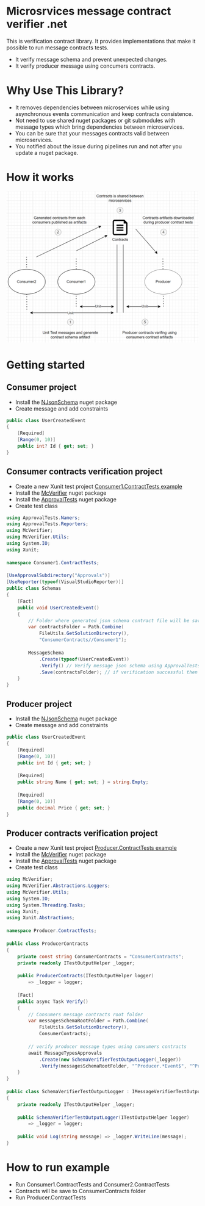 # Microsrvices message contract verifier .net  
This is verification contract library. It provides implementations that make it possible to run message contracts tests.
* It verify message schema and prevent unexpected changes. 
* It verify producer message using concumers contracts.

# Why Use This Library?
* It removes dependencies between microservices while using asynchronous events communication and keep contracts consistence.
* Not need to use shared nuget packages or git submodules with message types which bring dependencies between microservices.
* You can be sure that your messages contracts valid between microservices.
* You notified about the issue during pipelines run and not after you update a nuget package.

# How it works
<img src="https://github.com/khdevnet/mc-verifier/blob/master/docs/how-it-workds.png" width="550">

# Getting started
## Consumer project
* Install the [NJsonSchema](https://www.nuget.org/packages/NJsonSchema/) nuget package
* Create message and add constraints
```csharp
public class UserCreatedEvent
{
    [Required]
    [Range(0, 10)]
    public int? Id { get; set; }
}
```

## Consumer contracts verification project
* Create a new Xunit test project [Consumer1.ContractTests example](https://github.com/khdevnet/mc-verifier/tree/master/Consumer1.ContractTests)
* Install the [McVerifier](https://www.nuget.org/packages/McVerifier/) nuget package
* Install the [ApprovalTests](https://github.com/approvals/ApprovalTests.Net) nuget package
* Create test class
```csharp
using ApprovalTests.Namers;
using ApprovalTests.Reporters;
using McVerifier;
using McVerifier.Utils;
using System.IO;
using Xunit;

namespace Consumer1.ContractTests;

[UseApprovalSubdirectory("Approvals")]
[UseReporter(typeof(VisualStudioReporter))]
public class Schemas
{
    [Fact]
    public void UserCreatedEvent()
    {
        // Folder where generated json schema contract file will be save.
        var contractsFolder = Path.Combine(
            FileUtils.GetSolutionDirectory(),
            "ConsumerContracts//Consumer1");

        MessageSchema
            .Create(typeof(UserCreatedEvent))
            .Verify() // Verify message json schema using ApprovalTests
            .Save(contractsFolder); // if verification successful then save schema
    }
}
```

## Producer project
* Install the [NJsonSchema](https://www.nuget.org/packages/NJsonSchema/) nuget package
* Create message and add constraints
```csharp
public class UserCreatedEvent
{
    [Required]
    [Range(0, 10)]
    public int Id { get; set; }

    [Required]
    public string Name { get; set; } = string.Empty;

    [Required]
    [Range(0, 10)]
    public decimal Price { get; set; }
}

```
## Producer contracts verification project
* Create a new Xunit test project [Producer.ContractTests example](https://github.com/khdevnet/mc-verifier/tree/master/Producer.ContractTests)
* Install the [McVerifier](https://www.nuget.org/packages/McVerifier/) nuget package
* Install the [ApprovalTests](https://github.com/approvals/ApprovalTests.Net) nuget package
* Create test class
```csharp
using McVerifier;
using McVerifier.Abstractions.Loggers;
using McVerifier.Utils;
using System.IO;
using System.Threading.Tasks;
using Xunit;
using Xunit.Abstractions;

namespace Producer.ContractTests;

public class ProducerContracts
{
    private const string ConsumerContracts = "ConsumerContracts";
    private readonly ITestOutputHelper _logger;

    public ProducerContracts(ITestOutputHelper logger)
        => _logger = logger;

    [Fact]
    public async Task Verify()
    {
        // Consumers message contracts root folder
        var messagesSchemaRootFolder = Path.Combine(
            FileUtils.GetSolutionDirectory(),
            ConsumerContracts);

        // verify producer message types using consumers contracts
        await MessageTypesApprovals
            .Create(new SchemaVerifierTestOutputLogger(_logger))
            .Verify(messagesSchemaRootFolder, "^Producer.*Event$", "^Producer.*Command$");
    }
}

public class SchemaVerifierTestOutputLogger : IMessageVerifierTestOutputLogger
{
    private readonly ITestOutputHelper _logger;

    public SchemaVerifierTestOutputLogger(ITestOutputHelper logger)
        => _logger = logger;

    public void Log(string message) => _logger.WriteLine(message);
}
```

# How to run example
* Run Consumer1.ContractTests and Consumer2.ContractTests
* Contracts will be save to ConsumerContracts folder
* Run Producer.ContractTests
